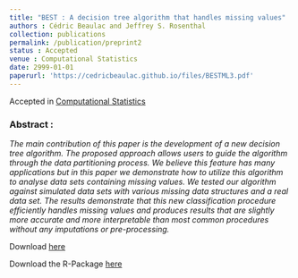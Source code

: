 ```yaml
---
title: "BEST : A decision tree algorithm that handles missing values"
authors : Cédric Beaulac and Jeffrey S. Rosenthal
collection: publications
permalink: /publication/preprint2
status : Accepted
venue : Computational Statistics 
date: 2999-01-01
paperurl: 'https://cedricbeaulac.github.io/files/BESTML3.pdf'
---
```

Accepted in [Computational Statistics](https://link.springer.com/journal/180)

### Abstract :

*The main contribution of this paper is the development of a new decision tree algorithm. The proposed approach allows users to guide the algorithm through the data partitioning process. We believe this feature has many applications but in this paper we demonstrate how to utilize this algorithm to analyse data sets containing missing values. We tested our algorithm against simulated data sets with various missing data structures and a real data set. The results demonstrate that this new classification procedure efficiently handles missing values and produces results that are slightly more accurate and more interpretable than most common procedures without any imputations or pre-processing.*

Download [here](https://cedricbeaulac.github.io/files/BESTarXiv.pdf)

Download the R-Package [here](https://cedricbeaulac.github.io/files/BESTree_0.5.2.tar.gz)
